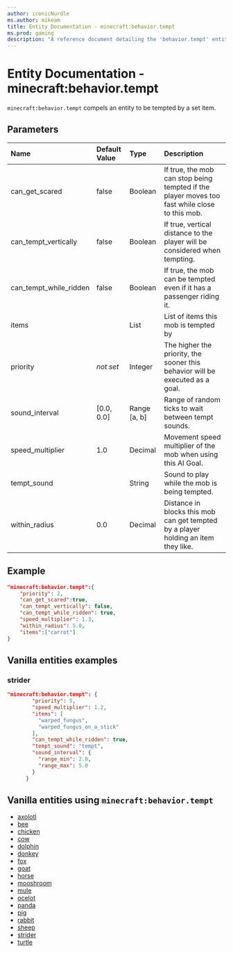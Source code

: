 ```yaml
---
author: iconicNurdle
ms.author: mikeam
title: Entity Documentation - minecraft:behavior.tempt
ms.prod: gaming
description: "A reference document detailing the 'behavior.tempt' entity goal"
---
```


# Entity Documentation - minecraft:behavior.tempt

`minecraft:behavior.tempt` compels an entity to be tempted by a set item.

## Parameters

|Name |Default Value  |Type  |Description  |
|:----------|:----------|:----------|:----------|
| can_get_scared| false| Boolean| If true, the mob can stop being tempted if the player moves too fast while close to this mob. |
| can_tempt_vertically| false| Boolean| If true, vertical distance to the player will be considered when tempting. |
| can_tempt_while_ridden| false| Boolean| If true, the mob can be tempted even if it has a passenger riding it. |
| items| | List| List of items this mob is tempted by |
|priority|*not set*|Integer|The higher the priority, the sooner this behavior will be executed as a goal.|
| sound_interval| [0.0, 0.0]| Range [a, b] |Range of random ticks to wait between tempt sounds. |
| speed_multiplier| 1.0| Decimal| Movement speed multiplier of the mob when using this AI Goal. |
| tempt_sound| | String | Sound to play while the mob is being tempted. |
| within_radius| 0.0| Decimal| Distance in blocks this mob can get tempted by a player holding an item they like. |

## Example

```json
"minecraft:behavior.tempt":{
    "priority": 2,
    "can_get_scared":true,
    "can_tempt_vertically": false,
    "can_tempt_while_ridden": true,
    "speed_multiplier": 1.3,
    "within_radius": 5.0,
    "items":["carrot"]
}
```

## Vanilla entities examples

### strider

```json
"minecraft:behavior.tempt": {
        "priority": 5,
        "speed_multiplier": 1.2,
        "items": [
          "warped_fungus",
          "warped_fungus_on_a_stick"
        ],
        "can_tempt_while_ridden": true,
        "tempt_sound": "tempt",
        "sound_interval": {
          "range_min": 2.0,
          "range_max": 5.0
        }
      }
```

## Vanilla entities using `minecraft:behavior.tempt`

- [axolotl](../../../../Source/VanillaBehaviorPack_Snippets/entities/axolotl.md)
- [bee](../../../../Source/VanillaBehaviorPack_Snippets/entities/bee.md)
- [chicken](../../../../Source/VanillaBehaviorPack_Snippets/entities/chicken.md)
- [cow](../../../../Source/VanillaBehaviorPack_Snippets/entities/cow.md)
- [dolphin](../../../../Source/VanillaBehaviorPack_Snippets/entities/dolphin.md)
- [donkey](../../../../Source/VanillaBehaviorPack_Snippets/entities/donkey.md)
- [fox](../../../../Source/VanillaBehaviorPack_Snippets/entities/fox.md)
- [goat](../../../../Source/VanillaBehaviorPack_Snippets/entities/goat.md)
- [horse](../../../../Source/VanillaBehaviorPack_Snippets/entities/horse.md)
- [mooshroom](../../../../Source/VanillaBehaviorPack_Snippets/entities/mooshroom.md)
- [mule](../../../../Source/VanillaBehaviorPack_Snippets/entities/mule.md)
- [ocelot](../../../../Source/VanillaBehaviorPack_Snippets/entities/ocelot.md)
- [panda](../../../../Source/VanillaBehaviorPack_Snippets/entities/panda.md)
- [pig](../../../../Source/VanillaBehaviorPack_Snippets/entities/pig.md)
- [rabbit](../../../../Source/VanillaBehaviorPack_Snippets/entities/rabbit.md)
- [sheep](../../../../Source/VanillaBehaviorPack_Snippets/entities/sheep.md)
- [strider](../../../../Source/VanillaBehaviorPack_Snippets/entities/strider.md)
- [turtle](../../../../Source/VanillaBehaviorPack_Snippets/entities/turtle.md)
